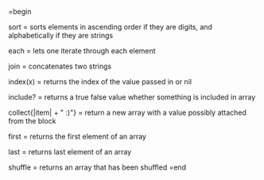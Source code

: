=begin

sort = sorts elements in ascending order if they are digits, and alphabetically
if they are strings

each = lets one iterate through each element

join = concatenates two strings

index(x) = returns the index of the value passed in or nil

include? = returns a true false value whether something is included in array

collect{|item| + " :)"} = return a new array with a value possibly attached from the block

first = returns the first element of an array

last = returns last element of an array

shuffle  = returns an array that has been shuffled
=end
